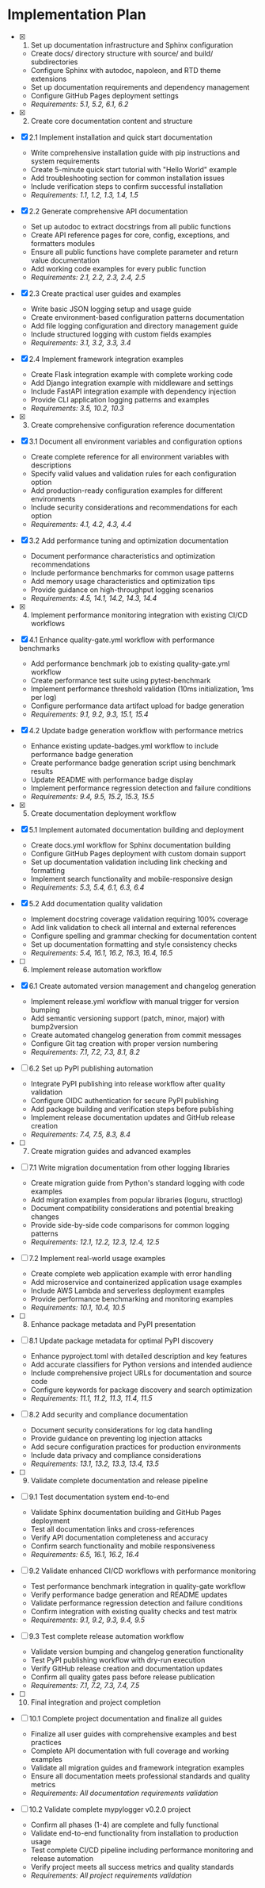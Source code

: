 # Implementation Plan

- [x] 1. Set up documentation infrastructure and Sphinx configuration
  - Create docs/ directory structure with source/ and build/ subdirectories
  - Configure Sphinx with autodoc, napoleon, and RTD theme extensions
  - Set up documentation requirements and dependency management
  - Configure GitHub Pages deployment settings
  - _Requirements: 5.1, 5.2, 6.1, 6.2_

- [x] 2. Create core documentation content and structure
- [x] 2.1 Implement installation and quick start documentation
  - Write comprehensive installation guide with pip instructions and system requirements
  - Create 5-minute quick start tutorial with "Hello World" example
  - Add troubleshooting section for common installation issues
  - Include verification steps to confirm successful installation
  - _Requirements: 1.1, 1.2, 1.3, 1.4, 1.5_

- [x] 2.2 Generate comprehensive API documentation
  - Set up autodoc to extract docstrings from all public functions
  - Create API reference pages for core, config, exceptions, and formatters modules
  - Ensure all public functions have complete parameter and return value documentation
  - Add working code examples for every public function
  - _Requirements: 2.1, 2.2, 2.3, 2.4, 2.5_

- [x] 2.3 Create practical user guides and examples
  - Write basic JSON logging setup and usage guide
  - Create environment-based configuration patterns documentation
  - Add file logging configuration and directory management guide
  - Include structured logging with custom fields examples
  - _Requirements: 3.1, 3.2, 3.3, 3.4_

- [x] 2.4 Implement framework integration examples
  - Create Flask integration example with complete working code
  - Add Django integration example with middleware and settings
  - Include FastAPI integration example with dependency injection
  - Provide CLI application logging patterns and examples
  - _Requirements: 3.5, 10.2, 10.3_

- [x] 3. Create comprehensive configuration reference documentation
- [x] 3.1 Document all environment variables and configuration options
  - Create complete reference for all environment variables with descriptions
  - Specify valid values and validation rules for each configuration option
  - Add production-ready configuration examples for different environments
  - Include security considerations and recommendations for each option
  - _Requirements: 4.1, 4.2, 4.3, 4.4_

- [x] 3.2 Add performance tuning and optimization documentation
  - Document performance characteristics and optimization recommendations
  - Include performance benchmarks for common usage patterns
  - Add memory usage characteristics and optimization tips
  - Provide guidance on high-throughput logging scenarios
  - _Requirements: 4.5, 14.1, 14.2, 14.3, 14.4_

- [x] 4. Implement performance monitoring integration with existing CI/CD workflows
- [x] 4.1 Enhance quality-gate.yml workflow with performance benchmarks
  - Add performance benchmark job to existing quality-gate.yml workflow
  - Create performance test suite using pytest-benchmark
  - Implement performance threshold validation (10ms initialization, 1ms per log)
  - Configure performance data artifact upload for badge generation
  - _Requirements: 9.1, 9.2, 9.3, 15.1, 15.4_

- [x] 4.2 Update badge generation workflow with performance metrics
  - Enhance existing update-badges.yml workflow to include performance badge generation
  - Create performance badge generation script using benchmark results
  - Update README with performance badge display
  - Implement performance regression detection and failure conditions
  - _Requirements: 9.4, 9.5, 15.2, 15.3, 15.5_

- [x] 5. Create documentation deployment workflow
- [x] 5.1 Implement automated documentation building and deployment
  - Create docs.yml workflow for Sphinx documentation building
  - Configure GitHub Pages deployment with custom domain support
  - Set up documentation validation including link checking and formatting
  - Implement search functionality and mobile-responsive design
  - _Requirements: 5.3, 5.4, 6.1, 6.3, 6.4_

- [x] 5.2 Add documentation quality validation
  - Implement docstring coverage validation requiring 100% coverage
  - Add link validation to check all internal and external references
  - Configure spelling and grammar checking for documentation content
  - Set up documentation formatting and style consistency checks
  - _Requirements: 5.4, 16.1, 16.2, 16.3, 16.4, 16.5_

- [ ] 6. Implement release automation workflow
- [x] 6.1 Create automated version management and changelog generation
  - Implement release.yml workflow with manual trigger for version bumping
  - Add semantic versioning support (patch, minor, major) with bump2version
  - Create automated changelog generation from commit messages
  - Configure Git tag creation with proper version numbering
  - _Requirements: 7.1, 7.2, 7.3, 8.1, 8.2_

- [ ] 6.2 Set up PyPI publishing automation
  - Integrate PyPI publishing into release workflow after quality validation
  - Configure OIDC authentication for secure PyPI publishing
  - Add package building and verification steps before publishing
  - Implement release documentation updates and GitHub release creation
  - _Requirements: 7.4, 7.5, 8.3, 8.4_

- [ ] 7. Create migration guides and advanced examples
- [ ] 7.1 Write migration documentation from other logging libraries
  - Create migration guide from Python's standard logging with code examples
  - Add migration examples from popular libraries (loguru, structlog)
  - Document compatibility considerations and potential breaking changes
  - Provide side-by-side code comparisons for common logging patterns
  - _Requirements: 12.1, 12.2, 12.3, 12.4, 12.5_

- [ ] 7.2 Implement real-world usage examples
  - Create complete web application example with error handling
  - Add microservice and containerized application usage examples
  - Include AWS Lambda and serverless deployment examples
  - Provide performance benchmarking and monitoring examples
  - _Requirements: 10.1, 10.4, 10.5_

- [ ] 8. Enhance package metadata and PyPI presentation
- [ ] 8.1 Update package metadata for optimal PyPI discovery
  - Enhance pyproject.toml with detailed description and key features
  - Add accurate classifiers for Python versions and intended audience
  - Include comprehensive project URLs for documentation and source code
  - Configure keywords for package discovery and search optimization
  - _Requirements: 11.1, 11.2, 11.3, 11.4, 11.5_

- [ ] 8.2 Add security and compliance documentation
  - Document security considerations for log data handling
  - Provide guidance on preventing log injection attacks
  - Add secure configuration practices for production environments
  - Include data privacy and compliance considerations
  - _Requirements: 13.1, 13.2, 13.3, 13.4, 13.5_

- [ ] 9. Validate complete documentation and release pipeline
- [ ] 9.1 Test documentation system end-to-end
  - Validate Sphinx documentation building and GitHub Pages deployment
  - Test all documentation links and cross-references
  - Verify API documentation completeness and accuracy
  - Confirm search functionality and mobile responsiveness
  - _Requirements: 6.5, 16.1, 16.2, 16.4_

- [ ] 9.2 Validate enhanced CI/CD workflows with performance monitoring
  - Test performance benchmark integration in quality-gate workflow
  - Verify performance badge generation and README updates
  - Validate performance regression detection and failure conditions
  - Confirm integration with existing quality checks and test matrix
  - _Requirements: 9.1, 9.2, 9.3, 9.4, 9.5_

- [ ] 9.3 Test complete release automation workflow
  - Validate version bumping and changelog generation functionality
  - Test PyPI publishing workflow with dry-run execution
  - Verify GitHub release creation and documentation updates
  - Confirm all quality gates pass before release publication
  - _Requirements: 7.1, 7.2, 7.3, 7.4, 7.5_

- [ ] 10. Final integration and project completion
- [ ] 10.1 Complete project documentation and finalize all guides
  - Finalize all user guides with comprehensive examples and best practices
  - Complete API documentation with full coverage and working examples
  - Validate all migration guides and framework integration examples
  - Ensure all documentation meets professional standards and quality metrics
  - _Requirements: All documentation requirements validation_

- [ ] 10.2 Validate complete mypylogger v0.2.0 project
  - Confirm all phases (1-4) are complete and fully functional
  - Validate end-to-end functionality from installation to production usage
  - Test complete CI/CD pipeline including performance monitoring and release automation
  - Verify project meets all success metrics and quality standards
  - _Requirements: All project requirements validation_